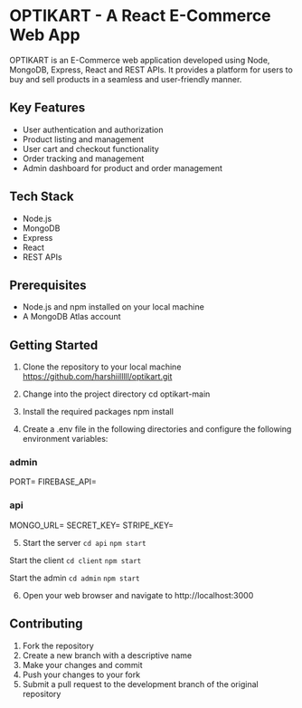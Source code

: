 # OPTIKART - A React E-Commerce Web App

OPTIKART is an E-Commerce web application developed using Node, MongoDB, Express, React and REST APIs. It provides a platform for users to buy and sell products in a seamless and user-friendly manner.

## Key Features

- User authentication and authorization
- Product listing and management
- User cart and checkout functionality
- Order tracking and management
- Admin dashboard for product and order management

## Tech Stack

- Node.js
- MongoDB
- Express
- React
- REST APIs

## Prerequisites

- Node.js and npm installed on your local machine
- A MongoDB Atlas account

## Getting Started

1. Clone the repository to your local machine
   https://github.com/harshiilllll/optikart.git

2. Change into the project directory
   cd optikart-main

3. Install the required packages
   npm install

4. Create a .env file in the following directories and configure the following environment variables:

### admin

PORT=<YOUR-PORT-YOU-WANT-TO-RUN-ADMIN>
FIREBASE_API=<YOUR-FIREBASE-SECRET-API-KEY>

### api

MONGO_URL=<YOUR-MONGODB-URL>
SECRET_KEY=<YOUR-SECERET-KEY>
STRIPE_KEY=<YOUR-STRIPE-SECRET-KEY>

5. Start the server
   `cd api`
   `npm start`

Start the client
`cd client`
`npm start`

Start the admin
`cd admin`
`npm start`

6. Open your web browser and navigate to http://localhost:3000

## Contributing

1. Fork the repository
2. Create a new branch with a descriptive name
3. Make your changes and commit
4. Push your changes to your fork
5. Submit a pull request to the development branch of the original repository
